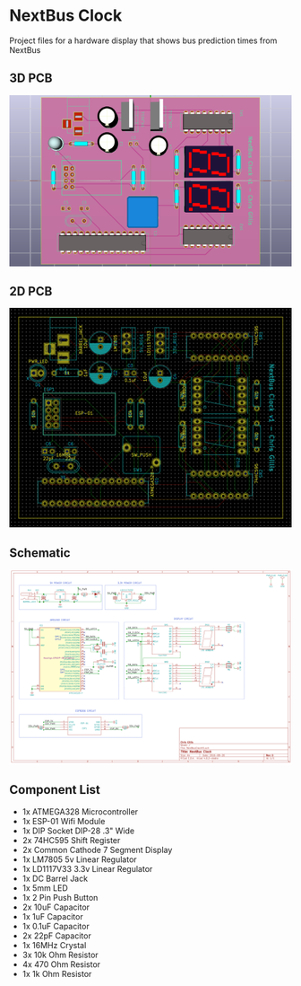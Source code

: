 # NextBus Clock
Project files for a hardware display that shows bus prediction times from NextBus

## 3D PCB
![My image](https://raw.githubusercontent.com/chrisgillis/nextbusclock/master/3d_pcb.png)

## 2D PCB
![My image](https://raw.githubusercontent.com/chrisgillis/nextbusclock/master/2d_pcb.png)

## Schematic
![My image](https://raw.githubusercontent.com/chrisgillis/nextbusclock/master/schematic.png)


## Component List

* 1x ATMEGA328 Microcontroller
* 1x ESP-01 Wifi Module
* 1x DIP Socket DIP-28 .3" Wide
* 2x 74HC595 Shift Register
* 2x Common Cathode 7 Segment Display
* 1x LM7805 5v Linear Regulator
* 1x LD1117V33 3.3v Linear Regulator
* 1x DC Barrel Jack
* 1x 5mm LED
* 1x 2 Pin Push Button
* 2x 10uF Capacitor
* 1x 1uF Capacitor
* 1x 0.1uF Capacitor
* 2x 22pF Capacitor
* 1x 16MHz Crystal
* 3x 10k Ohm Resistor
* 4x 470 Ohm Resistor
* 1x 1k Ohm Resistor
